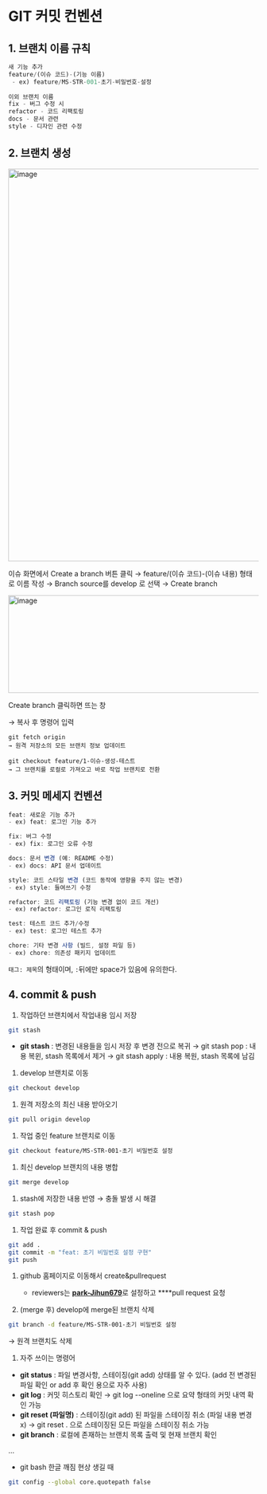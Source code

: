 # GIT 커밋 컨벤션

## 1. 브랜치 이름 규칙

```jsx
새 기능 추가
feature/(이슈 코드)-(기능 이름)
 - ex) feature/MS-STR-001-초기-비밀번호-설정
    
이외 브랜치 이름 
fix - 버그 수정 시
refactor - 코드 리팩토링
docs - 문서 관련
style - 디자인 관련 수정
```

## 2. 브랜치 생성

<img width="1505" height="788" alt="image" src="https://github.com/user-attachments/assets/038cd69d-7215-42d4-8d2b-10bc25d06abf" />


이슈 화면에서 Create a branch 버튼 클릭
→ feature/(이슈 코드)-(이슈 내용) 형태로 이름 작성
→ Branch source를 develop 로 선택
→ Create branch 

<img width="507" height="196" alt="image" src="https://github.com/user-attachments/assets/3f792662-0ad8-4db2-aa3b-1640dc9cf15d" />

Create branch 클릭하면 뜨는 창

→ 복사 후 명령어 입력

```
git fetch origin
→ 원격 저장소의 모든 브랜치 정보 업데이트

git checkout feature/1-이슈-생성-테스트
→ 그 브랜치를 로컬로 가져오고 바로 작업 브랜치로 전환
```

## 3. 커밋 메세지 컨벤션

```jsx
feat: 새로운 기능 추가
- ex) feat: 로그인 기능 추가

fix: 버그 수정
- ex) fix: 로그인 오류 수정

docs: 문서 변경 (예: README 수정)
- ex) docs: API 문서 업데이트

style: 코드 스타일 변경 (코드 동작에 영향을 주지 않는 변경)
- ex) style: 들여쓰기 수정

refactor: 코드 리팩토링 (기능 변경 없이 코드 개선)
- ex) refactor: 로그인 로직 리팩토링

test: 테스트 코드 추가/수정
- ex) test: 로그인 테스트 추가

chore: 기타 변경 사항 (빌드, 설정 파일 등)
- ex) chore: 의존성 패키지 업데이트
```

`태그: 제목`의 형태이며, `:`뒤에만 space가 있음에 유의한다.

## 4. commit & push

1. 작업하던 브랜치에서 작업내용 임시 저장

```bash
git stash
```

- **git stash** : 변경된 내용들을 임시 저장 후 변경 전으로 복귀
→ git stash pop : 내용 복윈, stash 목록에서 제거
→ git stash apply : 내용 복원, stash 목록에 남김
1. develop 브랜치로 이동

```bash
git checkout develop
```

1. 원격 저장소의 최신 내용 받아오기

```bash
git pull origin develop
```

1. 작업 중인 feature 브랜치로 이동

```bash
git checkout feature/MS-STR-001-초기 비밀번호 설정
```

1. 최신 develop 브랜치의 내용 병합 

```bash
git merge develop
```

1. stash에 저장한 내용 반영 → 충돌 발생 시 해결

```bash
git stash pop
```

1. 작업 완료 후 commit & push

```bash
git add .
git commit -m "feat: 초기 비밀번호 설정 구현"
git push 
```

1. github 홈페이지로 이동해서 create&pullrequest
    - reviewers는 [**park-Jihun679**](https://github.com/park-Jihun679)로 설정하고 ****pull request 요청
    
2. (merge 후) develop에 merge된 브랜치 삭제

```bash
git branch -d feature/MS-STR-001-초기 비밀번호 설정
```

→ 원격 브랜치도 삭제

1. 자주 쓰이는 명령어
- **git status** : 파일 변경사항, 스테이징(git add) 상태를 알 수 있다.
(add 전 변경된 파일 확인 or add 후 확인 용으로 자주 사용)
- **git log** : 커밋 히스토리 확인 
→ git log --oneline 으로 요약 형태의 커밋 내역 확인 가능
- **git reset (파일명)** : 스테이징(git add) 된 파일을 스테이징 취소 (파일 내용 변경 x)
→ git reset . 으로 스테이징된 모든 파일을 스테이징 취소 가능
- **git branch** : 로컬에 존재하는 브랜치 목록 출력 및 현재 브랜치 확인

…

+ git bash 한글 깨짐 현상 생길 때 

```bash
git config --global core.quotepath false
```
